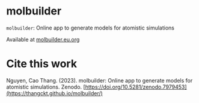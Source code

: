 # molbuilder

`molbuilder`: Online app to generate models for atomistic simulations

Available at [molbuilder.eu.org](https://thangckt.github.io/molbuilder/)

# Cite this work

Nguyen, Cao Thang. (2023). molbuilder: Online app to generate models for atomistic simulations. Zenodo. [https://doi.org/10.5281/zenodo.7979453](https://thangckt.github.io/molbuilder/)
